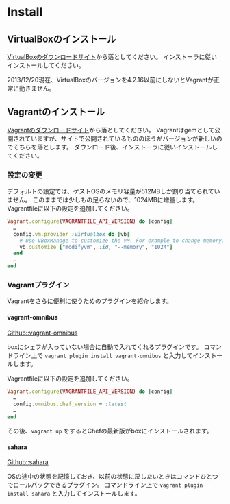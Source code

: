 # Install

## VirtualBoxのインストール
[VirtualBoxのダウンロードサイト](https://www.virtualbox.org/wiki/Download_Old_Builds_4_2)から落としてください。
インストーラに従いインストールしてください。

2013/12/20現在、VirtualBoxのバージョンを4.2.16以前にしないとVagrantが正常に動きません。

## Vagrantのインストール
[Vagrantのダウンロードサイト](http://www.vagrantup.com/downloads.html)から落としてください。
Vagrantはgemとして公開されていますが、サイトで公開されているもののほうがバージョンが新しいのでそちらを落とします。
ダウンロード後、インストーラに従いインストールしてください。

### 設定の変更
デフォルトの設定では、ゲストOSのメモリ容量が512MBしか割り当てられていません。
このままでは少しもの足らないので、1024MBに増量します。
Vagrantfileに以下の設定を追加してください。

```ruby
Vagrant.configure(VAGRANTFILE_API_VERSION) do |config|
  …
  config.vm.provider :virtualbox do |vb|
    # Use VBoxManage to customize the VM. For example to change memory:
    vb.customize ["modifyvm", :id, "--memory", "1024"]
  end
  …
end
```

### Vagrantプラグイン
Vagrantをさらに便利に使うためのプラグインを紹介します。

#### vagrant-omnibus
[Github::vagrant-omnibus](https://github.com/schisamo/vagrant-omnibus)

boxにシェフが入っていない場合に自動で入れてくれるプラグインです。
コマンドライン上で `vagrant plugin install vagrant-omnibus` と入力してインストールします。

Vagrantfileに以下の設定を追加してください。

```ruby
Vagrant.configure(VAGRANTFILE_API_VERSION) do |config|
  …
  config.omnibus.chef_version = :latest
  …
end
```

その後、`vagrant up` をするとChefの最新版がboxにインストールされます。

#### sahara
[Github::sahara](https://github.com/jedi4ever/sahara)

OSの途中の状態を記憶しておき、以前の状態に戻したいときはコマンドひとつでロールバックできるプラグイン。
コマンドライン上で `vagrant plugin install sahara` と入力してインストールします。
